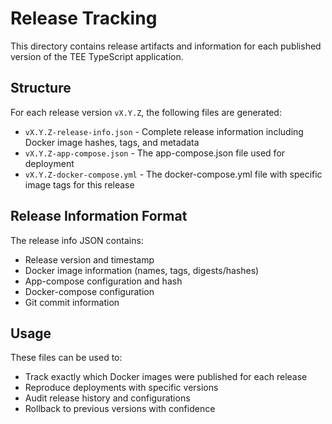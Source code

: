 # Release Tracking

This directory contains release artifacts and information for each published version of the TEE TypeScript application.

## Structure

For each release version `vX.Y.Z`, the following files are generated:

- `vX.Y.Z-release-info.json` - Complete release information including Docker image hashes, tags, and metadata
- `vX.Y.Z-app-compose.json` - The app-compose.json file used for deployment
- `vX.Y.Z-docker-compose.yml` - The docker-compose.yml file with specific image tags for this release

## Release Information Format

The release info JSON contains:
- Release version and timestamp
- Docker image information (names, tags, digests/hashes)
- App-compose configuration and hash
- Docker-compose configuration
- Git commit information

## Usage

These files can be used to:
- Track exactly which Docker images were published for each release
- Reproduce deployments with specific versions
- Audit release history and configurations
- Rollback to previous versions with confidence 